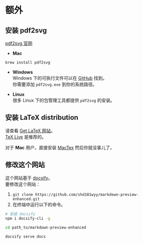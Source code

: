 # 额外

## 安装 pdf2svg

[pdf2svg 官网](https://www.cityinthesky.co.uk/opensource/pdf2svg/)

- **Mac**

```bash
brew install pdf2svg
```

- **Windows**  
  Windows 下的可执行文件可以在 [GitHub](https://github.com/jalios/pdf2svg-windows) 找到。  
  你需要添加 `pdf2svg.exe` 到你的系统路径。

* **Linux**  
  很多 Linux 下的包管理工具都提供 `pdf2svg` 的安装。

## 安装 LaTeX distribution

请查看 [Get LaTeX 网站](https://www.latex-project.org/get/)。  
[TeX Live](https://www.tug.org/texlive/) 是推荐的。

对于 **Mac** 用户，直接安装 [MacTex](https://www.tug.org/mactex) 然后你就没事儿了。

## 修改这个网站

这个网站基于 [docsify](https://docsify.js.org/#/)。  
要修改这个网站：

1. `git clone https://github.com/shd101wyy/markdown-preview-enhanced.git`
2. 在终端中运行以下的命令。

```bash
# 安装 docsify
npm i docsify-cli -g

cd path_to/markdown-preview-enhanced

docsify serve docs
```
